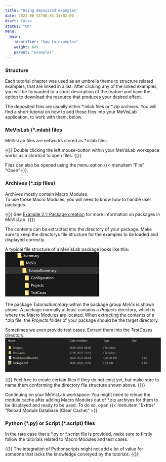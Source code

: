 ```yaml
---
title: "Using deposited examples"
date: 2022-06-15T08:56:33+02:00
draft: false
status: "OK"
menu: 
  main:
    identifier: "how_to_examples"
    weight: 649
    parent: "examples"
---
```

### Structure

Each tutorial chapter was used as an umbrella theme to structure related examples, that are linked in a list. 
After clicking any of the linked examples, you will be forwarded to a short description of the feature and have the option to download the resource that produces your desired effect.

The deposited files are usually either \*.mlab files or \*.zip archives. You will find a short tutorial on how to add those files into your MeVisLab application, to work with them, below.

### MeVisLab (\*.mlab) files
MeVisLab files are networks stored as \*.mlab files. <br>

{{<alert class="info" caption="Info">}}
Double clicking the left mouse-button within your MeVisLab workspace works as a shortcut to open files. 
{{</alert>}}

Files can also be opened using the menu option {{< menuitem "File" "Open">}}.

### Archives (\*.zip files)
Archives mostly contain Macro Modules. <br>
To use those Macro Modules, you will need to know how to handle user packages. 

{{<alert class="check" caption="Check">}}
See [Example 2.1: Package creation](/tutorials/basicmechanisms/macromodules/package/) for more information on packages in MeVisLab.
{{</alert>}}

The contents can be extracted into the directory of your package. Make sure to keep the directorys file structure for the examples to be loaded and displayed correctly.

A typical file structure of a MeVisLab package looks like this:
![Package directory structure](/images/examples/howto_1.png "Package directory structure")

The package *TutorialSummary* within the package group *MeVis* is shown above. A package normally at least contains a *Projects* directory, which is where the Macro Modules are located. When extracting the contents of a \*.zip file, the *Projects* folder of your package should be the target directory.

Sometimes we even provide test cases. Extract them into the *TestCases* directory.
![Package directory structure](/images/examples/howto_2.png "Package directory structure")

{{<alert class="info" caption="Notice">}}
Feel free to create certain files if they do not exist yet, but make sure to name them conforming the directory file structure shown above.
{{</alert>}}

Continuing on your MeVisLab workspace: You might need to reload the module cache after adding Macro Modules out of \*.zip archives for them to be displayed and ready to be used. To do so, open {{< menuitem "Extras" "Reload Module Database (Clear Cache)" >}}.

### Python (\*.py) or Script (\*.script) files
In the rare case that a \*.py or \*.script file is provided, make sure to firstly follow the tutorials related to Macro Modules and test cases. 

{{<alert class="warning" caption="Warning">}}
The integration of Pythonscripts might not add a lot of value for someone that lacks the knowledge conveyed by the tutorials.
{{</alert>}}


